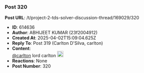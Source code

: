 ### Post 320
**Post URL**: /t/project-2-tds-solver-discussion-thread/169029/320
- **ID**: 614636
- **Author**: ABHIJEET KUMAR  (23f2004912)
- **Created At**: 2025-04-02T15:09:04.625Z
- **Reply To**: Post 319 (Carlton D'Silva, carlton)
- **Content**:  
  <a class="mention" href="/u/carlton">@carlton</a> lord carlton <img src="https://emoji.discourse-cdn.com/google/ok_hand.png?v=14" title=":ok_hand:" class="emoji" alt=":ok_hand:" loading="lazy" width="20" height="20">
- **Reactions**: None
- **Post Number**: 320

